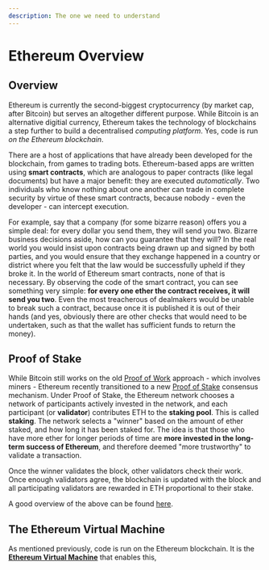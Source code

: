 ```yaml
---
description: The one we need to understand
---
```


# Ethereum Overview

## Overview

Ethereum is currently the second-biggest cryptocurrency (by market cap, after Bitcoin) but serves an altogether different purpose. While Bitcoin is an alternative digitial currency, Ethereum takes the technology of blockchains a step further to build a decentralised _computing platform_. Yes, code is run _on the Ethereum blockchain_.

There are a host of applications that have already been developed for the blockchain, from games to trading bots.  Ethereum-based apps are written using **smart contracts**, which are analogous to paper contracts (like legal documents) but have a major benefit: they are executed _automatically_. Two individuals who know nothing about one another can trade in complete security by virtue of these smart contracts, because nobody - even the developer - can intercept execution.

For example, say that a company (for some bizarre reason) offers you a simple deal: for every dollar you send them, they will send you two. Bizarre business decisions aside, how can you guarantee that they will? In the real world you would insist upon contracts being drawn up and signed by both parties, and you would ensure that they exchange happened in a country or district where you felt that the law would be successfully upheld if they broke it. In the world of Ethereum smart contracts, none of that is necessary. By observing the code of the smart contract, you can see something very simple: **for every one ether the contract receives, it will send you two**. Even the most treacherous of dealmakers would be unable to break such a contract, because once it is published it is out of their hands (and yes, obviously there are other checks that would need to be undertaken, such as that the wallet has sufficient funds to return the money).

## Proof of Stake

While Bitcoin still works on the old [Proof of Work](https://www.coinbase.com/en-gb/learn/crypto-basics/how-do-cryptocurrency-miners-work) approach - which involves miners - Ethereum recently transitioned to a new [Proof of Stake](https://www.coinbase.com/en-gb/learn/crypto-basics/what-is-proof-of-work-or-proof-of-stake) consensus mechanism. Under Proof of Stake, the Ethereum network chooses a network of participants actively invested in the network, and each participant (or **validator**) contributes ETH to the **staking pool**. This is called **staking**. The network selects a "winner" based on the amount of ether staked, and how long it has been staked for. The idea is that those who have more ether for longer periods of time are **more invested in the long-term success of Ethereum**, and therefore deemed "more trustworthy" to validate a transaction.

Once the winner validates the block, other validators check their work. Once enough validators agree, the blockchain is updated with the block and all participating validators are rewarded in ETH proportional to their stake.

A good overview of the above can be found [here](https://www.coinbase.com/en-gb/learn/crypto-basics/what-is-ethereum).

## The Ethereum Virtual Machine

As mentioned previously, code is run on the Ethereum blockchain. It is the [**Ethereum Virtual Machine**](https://ethereum.org/en/developers/docs/evm/) that enables this,&#x20;
